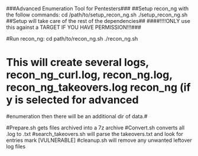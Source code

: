 ###Advanced Enumeration Tool for Pentesters###
##Setup recon_ng with the follow commands:
cd /path/to/setup_recon_ng.sh
./setup_recon_ng.sh
##Setup will take care of the rest of the dependencies##
####!!!!ONLY use this against a TARGET IF YOU HAVE PERMISSION!!!###


#Run recon_ng:
cd path/to/recon_ng.sh
./recon_ng.sh
# This will create several logs, recon_ng_curl.log, recon_ng.log, recon_ng_takeovers.log recon_ng (if y is selected for advanced
#enumeration then there will be an additional dir of data.#

#Prepare.sh gets files archived into a 7z archive
#Convert.sh converts all .log to .txt
#search_takeovers.sh will parse the takeovers.txt and look for entries mark [VULNERABLE]
#cleanup.sh will remove any unwanted leftover log files
